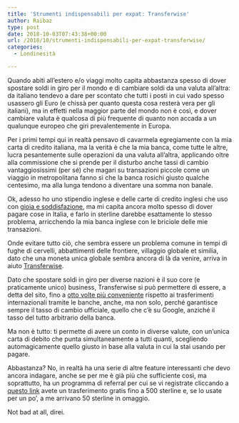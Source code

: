 ```yaml
---
title: 'Strumenti indispensabili per expat: Transferwise'
author: Raibaz
type: post
date: 2018-10-03T07:43:38+00:00
url: /2018/10/strumenti-indispensabili-per-expat-transferwise/
categories:
  - Londinesità

---
```

Quando abiti all&#8217;estero e/o viaggi molto capita abbastanza spesso di dover spostare soldi in giro per il mondo e di cambiare soldi da una valuta all&#8217;altra: da italiano tendevo a dare per scontato che tutti i posti in cui vado spesso usassero gli Euro (e chissà per quanto questa cosa resterà vera per gli italiani), ma in effetti nella maggior parte del mondo non è così, e dover cambiare valuta è qualcosa di più frequente di quanto non accada a un qualunque europeo che giri prevalentemente in Europa.

Per i primi tempi qui in realtà pensavo di cavarmela egregiamente con la mia carta di credito italiana, ma la verità è che la mia banca, come tutte le altre, lucra pesantemente sulle operazioni da una valuta all&#8217;altra, applicando oltre alla commissione che si prende per il disturbo anche tassi di cambio vantaggiosissimi (per sé) che magari su transazioni piccole come un viaggio in metropolitana fanno sì che la banca rosichi giusto qualche centesimo, ma alla lunga tendono a diventare una somma non banale.

Ok, adesso ho uno stipendio inglese e delle carte di credito inglesi che uso con [gioia e soddisfazione][1], ma mi capita ancora molto spesso di dover pagare cose in Italia, e farlo in sterline darebbe esattamente lo stesso problema, arricchendo la mia banca inglese con le briciole delle mie transazioni.

Onde evitare tutto ciò, che sembra essere un problema comune in tempi di fughe di cervelli, abbattimenti delle frontiere, villaggio globale et similia, dato che una moneta unica globale sembra ancora di là da venire, arriva in aiuto [Transferwise][2].

Dato che spostare soldi in giro per diverse nazioni è il suo core (e praticamente unico) business, Transferwise si può permettere di essere, a detta del sito, fino a [otto volte più conveniente][3] rispetto ai trasferimenti internazionali tramite le banche, anche, ma non solo, perché garantisce sempre il tasso di cambio ufficiale, quello che c&#8217;è su Google, anziché il tasso del tutto arbitrario della banca.

Ma non è tutto: ti permette di avere un conto in diverse valute, con un&#8217;unica carta di debito che punta simultaneamente a tutti quanti, scegliendo automagicamente quello giusto in base alla valuta in cui la stai usando per pagare.

Abbastanza? No, in realtà ha una serie di altre feature interessanti che devo ancora indagare, anche se per me è già più che sufficiente così, ma soprattutto, ha un programma di referral per cui se vi registrate cliccando a [questo link][4] avete un trasferimento gratis fino a 500 sterline e, se lo usate per un po&#8217;, a me arrivano 50 sterline in omaggio.

Not bad at all, direi.

 [1]: https://raibaz.it/2018/09/cose-da-nerd-tracciare-automaticamente-le-spese-con-monzo-e-ifttt/
 [2]: https://transferwise.com/
 [3]: https://transferwise.com/help/article/2924304/borderless-account/how-is-transferwise-up-to-8x-cheaper-than-a-bank
 [4]: http://transferwise.com/u/mattiat34